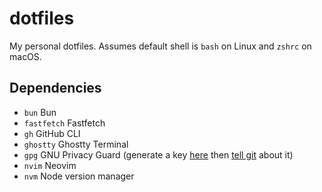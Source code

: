# dotfiles

My personal dotfiles. Assumes default shell is `bash` on Linux and `zshrc` on macOS.

## Dependencies

- `bun` Bun
- `fastfetch` Fastfetch
- `gh` GitHub CLI
- `ghostty` Ghostty Terminal
- `gpg` GNU Privacy Guard (generate a key [here](https://docs.github.com/en/authentication/managing-commit-signature-verification/generating-a-new-gpg-key#generating-a-gpg-key) then [tell git](https://docs.github.com/en/authentication/managing-commit-signature-verification/telling-git-about-your-signing-key) about it)
- `nvim` Neovim
- `nvm` Node version manager
